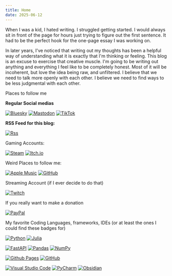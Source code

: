 ```yaml
---
title: Home
date: 2025-06-12
---
```

When I was a kid, I hated writing. I struggled getting started. I would always sit in front of the page for hours just trying to figure out the first sentence. It had to be the perfect hook for the one-page essay I was working on. 

In later years, I've noticed that writing out my thoughts has been a helpful way of understanding what it is exactly that I'm thinking or feeling. This blog is an excuse to exercise that creative muscle. I'm going to be writing out anything and everything I feel like to be completely honest. Most of it will be incoherent, but love the idea being raw, and unfiltered. I believe that we need to talk more openly with each other. I believe we need to find ways to be less judgmental with each other. 


Places to follow me 

<style> 
.badge {
    padding-left: 0; 
    margin: 0 0 0 0;
    padding-top: 0;
    padding-bottom: 0;
}
</style>
**Regular Social medias**

<a href="https://bsky.app/profile/tywhit91.bsky.social"><img class="badge" alt="Bluesky" src="https://img.shields.io/badge/Bluesky-0285FF?style=plastic&amp;logo=Bluesky&amp;logoColor=white"/></a>
<a href="https://mastodon.online/@tywhit"><img class="badge" alt="Mastodon" src="https://img.shields.io/badge/-MASTODON-%232B90D9?style=plastic&amp;logo=mastodon&amp;logoColor=white"/></a>
<a href="https://www.tiktok.com/@whitomaker?_t=ZT-8vBha2bk3nW&_r=1"><img class="badge" alt="TikTok" src="https://img.shields.io/badge/TikTok-%23000000.svg?style=plastic&amp;logo=TikTok&amp;logoColor=white"/></a>

**RSS Feed for this blog:**

<a href="./index.xml"><img class="badge" alt="Rss" src="https://img.shields.io/badge/rss-F88900?style=plastic&logo=rss&logoColor=white"></a>

Gaming Accounts: 

<a href="https://steamcommunity.com/id/whitomaker/"><img class="badge" alt="Steam" src="https://img.shields.io/badge/steam-%23000000.svg?style=plastic&logo=steam&logoColor=white"></a>
<a href="https://whitomaker.itch.io/"><img class="badge" alt="Itch.io" src="https://img.shields.io/badge/Itch-%23FF0B34.svg?style=plastic&logo=Itch.io&logoColor=white"></a>

Weird Places to follow me: 

<a href="https://music.apple.com/profile/tywhit91"><img class="badge" alt="Apple Music" src="https://img.shields.io/badge/Apple%20Music-FA243C?style=plastic&logo=apple%20music&logoColor=white)"></a>
<a href="https://github.com/ty-whit"><img class="badge" alt="GitHub" src="https://img.shields.io/badge/github-%23121011.svg?style=plastic&logo=github&logoColor=white"></a>

Streaming Account (if I ever decide to do that) 

<a href="https://www.twitch.tv/whitomaker"><img class="badge" alt="Twitch" src="https://img.shields.io/badge/Twitch-9347FF?style=plastic&logo=twitch&logoColor=white"></a>

If you really want to make a donation

<a href="https://www.paypal.com/paypalme/tywhit91"><img class="badge" alt="PayPal" src="https://img.shields.io/badge/PayPal-00457C?style=plastic&logo=paypal&logoColor=white"></a>

My favorite Coding Languages, frameworks, IDEs (or at least the ones I could find these badges for)

<a href="https://www.python.org"><img class="badge" alt="Python" src="https://img.shields.io/badge/Python-3776AB?style=plastic&logo=python&logoColor=fff"></a>
<a href="https://julialang.org/"><img class="badge" alt="Julia" src="https://img.shields.io/badge/-Julia-9558B2?style=plastic&logo=julia&logoColor=white"></a>

<a href="https://fastapi.tiangolo.com/"><img class="badge" alt="FastAPI" src="https://img.shields.io/badge/FastAPI-005571?style=plastic&logo=fastapi"></a>
<a href="https://pandas.pydata.org/"><img class="badge" alt="Pandas" src="https://img.shields.io/badge/Pandas-150458?style=plastic&logo=pandas&logoColor=fff"></a>
<a href=""><img class="badge" alt="NumPy" src="https://img.shields.io/badge/NumPy-4DABCF?logo=numpy&logoColor=fff&style=plastic"></a>

<a href="https://pages.github.com/"><img class="badge" alt="Github Pages" src="https://img.shields.io/badge/GitHub%20Pages-121013?logo=github&logoColor=white&style=plastic"></a>
<a href="https://github.com/"><img class="badge" alt="GitHub" src="https://img.shields.io/badge/GitHub-%23121011.svg?logo=github&logoColor=white&style=plastic"></a>

<a href="https://code.visualstudio.com/"><img class="badge" alt="Visual Studio Code" src="https://custom-icon-badges.demolab.com/badge/Visual%20Studio%20Code-0078d7.svg?logo=vsc&logoColor=whites&style=plastic"></a>
<a href="https://www.jetbrains.com/pycharm/"><img class="badge" alt="PyCharm" src="https://img.shields.io/badge/PyCharm-000?logo=pycharm&logoColor=fff&style=plastic"></a>
<a href="https://obsidian.com/"><img class="badge" alt="Obsidian" src="https://img.shields.io/badge/Obsidian-%23483699.svg?&logo=obsidian&logoColor=white&style=plastic"></a>
